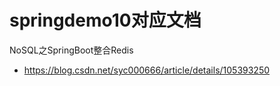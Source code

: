 # springdemo10对应文档
NoSQL之SpringBoot整合Redis
- https://blog.csdn.net/syc000666/article/details/105393250